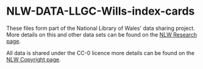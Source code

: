 # NLW-DATA-LLGC-Wills-index-cards

These files form part of the National Library of Wales' data sharing project. More details on this and other data sets can be found on the [NLW Research page](https://www.llgc.org.uk/en/collections/activities/research/nlw-data/).

All data is shared under the CC-0 licence more details can be found on the [NLW Copyright page](https://www.llgc.org.uk/en/about-nlw/copyright).
